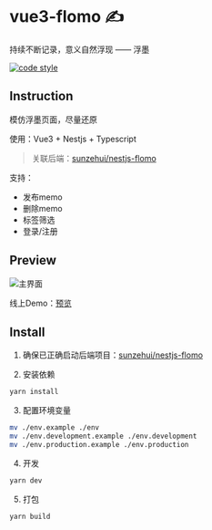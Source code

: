 # vue3-flomo ✍️
持续不断记录，意义自然浮现  —— 浮墨

[![code style](https://antfu.me/badge-code-style.svg)](https://github.com/antfu/eslint-config)

## Instruction
模仿浮墨页面，尽量还原

使用：Vue3 + Nestjs + Typescript

> 关联后端：[sunzehui/nestjs-flomo](https://github.com/sunzehui/nestjs-flomo)

支持：
- 发布memo
- 删除memo
- 标签筛选
- 登录/注册
## Preview

![主界面](./doc/main.png)

线上Demo：[预览](http://flomo.hui.zone)

## Install

1. 确保已正确启动后端项目：[sunzehui/nestjs-flomo](https://github.com/sunzehui/nestjs-flomo)

2. 安装依赖
```bash
yarn install
```
3. 配置环境变量
```bash
mv ./env.example ./env
mv ./env.development.example ./env.development
mv ./env.production.example ./env.production
```
4. 开发
```bash
yarn dev
```
5. 打包
```bash
yarn build
```
